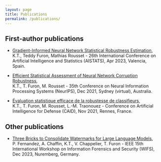 ```yaml
---
layout: page
title: Publications
permalink: /publications/
---     
```

## First-author publications

* [Gradient-Informed Neural Network Statistical Robustness Estimation](https://proceedings.mlr.press/v206/tit23a.html), <br> K.T., Teddy Furon, Mathias Rousset - 26th International Conference on Artificial Intelligence and Statistics (AISTATS), Apr 2023, Valencia, Spain.

* [Efficient Statistical Assessment of Neural Network Corruption Robustness](https://proceedings.neurips.cc/paper/2021/hash/4d215ab7508a3e089af43fb605dd27d1-Abstract.html), <br> K.T., T. Furon, M. Rousset - 35th Conference on Neural Information Processing Systems (NeurIPS), Dec 2021, Sydney (virtual), Australia.

* [Évaluation statistique efficace de la robustesse de classifieurs](https://hal.archives-ouvertes.fr/hal-03462156), <br> K.T., T. Furon, M. Rousset, L.-M. Traonouez - Conference on Artificial Intelligence for Defense (CAID), Nov 2021, Rennes, France.

## Other publications

* [Three Bricks to Consolidate Watermarks for Large Language Models](https://arxiv.org/abs/2308.00113), <br> P. Fernandez, A. Chaffin, K.T., V. Chappelier, T. Furon - IEEE 15th International Workshop on Information Forensics and Security (WIFS), Dec 2023, Nuremberg, Germany.